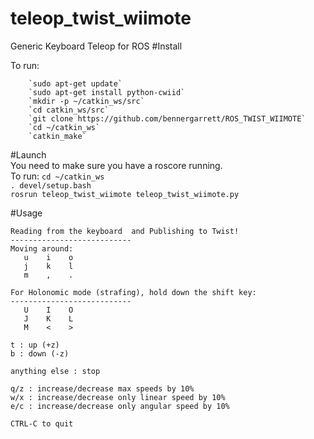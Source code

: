 # teleop_twist_wiimote
Generic Keyboard Teleop for ROS
#Install

To run: 

        `sudo apt-get update`    
        `sudo apt-get install python-cwiid`   
        `mkdir -p ~/catkin_ws/src`  
        `cd catkin_ws/src`  
        `git clone https://github.com/bennergarrett/ROS_TWIST_WIIMOTE`  
        `cd ~/catkin_ws`  
        `catkin_make`

#Launch  
You need to make sure you have a roscore running.  
To run: 
         `cd ~/catkin_ws`  
         `. devel/setup.bash`  
         `rosrun teleop_twist_wiimote teleop_twist_wiimote.py`  

#Usage  
```
Reading from the keyboard  and Publishing to Twist!
---------------------------
Moving around:
   u    i    o
   j    k    l
   m    ,    .

For Holonomic mode (strafing), hold down the shift key:
---------------------------
   U    I    O
   J    K    L
   M    <    >

t : up (+z)
b : down (-z)

anything else : stop

q/z : increase/decrease max speeds by 10%
w/x : increase/decrease only linear speed by 10%
e/c : increase/decrease only angular speed by 10%

CTRL-C to quit
```

